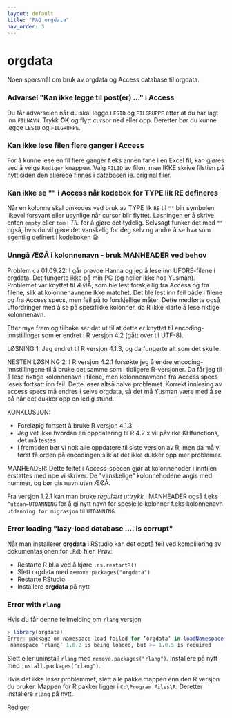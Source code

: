 ```yaml
---
layout: default
title: "FAQ orgdata"
nav_order: 3
---
```


# orgdata

Noen spørsmål om bruk av orgdata og Access database til orgdata.

### Advarsel "Kan ikke legge til post(er) ..." i Access

Du får advarselen når du skal legge `LESID` og `FILGRUPPE` etter at du har lagt
inn `FILNAVN`. Trykk **OK** og flytt cursor ned eller opp. Deretter bør du kunne
legge `LESID` og `FILGRUPPE`.

### Kan ikke lese filen flere ganger i Access

For å kunne lese en fil flere ganger f.eks annen fane i en Excel fil, kan gjøres
ved å velge `Rediger` knappen. Valg `FILID` av filen, men IKKE skrive filstien på
nytt siden den allerede finnes i databasen ie. original filer.

### Kan ikke se "" i Access når kodebok for TYPE lik RE defineres

Når en kolonne skal omkodes ved bruk av TYPE lik `RE` til `""` blir symbolen
likevel forsvant eller usynlige når cursor blir flyttet. Løsningen er å skrive
enten `empty` eller `tom` i *TIL* for å gjøre det tydelig. Selvsagt funker det
med `""` også, hvis du vil gjøre det vanskelig for deg selv og andre å se hva
som egentlig definert i kodeboken &#128512;

### Unngå ÆØÅ i kolonnenavn - bruk MANHEADER ved behov

Problem ca 01.09.22:
I går prøvde Hanna og jeg å lese inn UFORE-filene i orgdata. Det fungerte ikke på min PC (og heller ikke hos Yusman). Problemet var knyttet til ÆØÅ, som ble lest forskjellig fra Access og fra filene, slik at kolonnenavnene ikke matchet.  Det ble lest inn feil både i filene og fra Access specs, men feil på to forskjellige måter. Dette medførte også utfordringer med å se på spesifikke kolonner, da R ikke klarte å lese riktige kolonnenavn. 

Etter mye frem og tilbake ser det ut til at dette er knyttet til encoding-innstillinger som er endret i R versjon 4.2 (gått over til UTF-8). 

LØSNING 1: Jeg endret til R versjon 4.1.3, og da fungerte alt som det skulle. 

NESTEN LØSNING 2: I R versjon 4.2.1 forsøkte jeg å endre encoding-innstillingene til å bruke det samme som i tidligere R-versjoner. Da får jeg til å lese riktige kolonnenavn i filene, men kolonnenavnene fra Access specs leses fortsatt inn feil. Dette løser altså halve problemet. Korrekt innlesing av access specs må endres i selve orgdata, så det må Yusman være med å se på når det dukker opp en ledig stund. 

KONKLUSJON:
-	Foreløpig fortsett å bruke R versjon 4.1.3
-	Jeg vet ikke hvordan en oppdatering til R 4.2.x vil påvirke KHfunctions, det må testes
-	I fremtiden bør vi nok alle oppdatere til siste versjon av R, men da må vi først få orden på encodingen slik at det ikke dukker opp mer problemer. 

MANHEADER:
Dette feltet i Access-specen gjør at kolonnehoder i innfilen erstattes med noe vi skriver. 
De "vanskelige" kolonnehodene angis med nummer, og bør gis navn uten ÆØÅ.

Fra versjon 1.2.1 kan man bruke *regulært uttrykk* i MANHEADER også f.eks `^utdan=UTDANNING` for å 
gi nytt navn for spesielle kolonner f.eks kolonnenavn `utdanning før migrasjon` til `UTDANNING`. 

### Error loading "lazy-load database .... is corrupt"

Når man installerer **orgdata** i RStudio kan det opptå feil ved komplilering av dokumentasjonen for `.Rdb` filer. Prøv:
- Restarte R bl.a ved å kjøre `.rs.restartR()`
- Slett orgdata med `remove.packages("orgdata")`
- Restarte RStudio
- Installere **orgdata** på nytt

### Error with `rlang`

Hvis du får denne feilmelding om `rlang` versjon

```r
> library(orgdata)
Error: package or namespace load failed for ‘orgdata’ in loadNamespace(i, c(lib.loc, .libPaths()), versionCheck = vI[[i]]):
 namespace ‘rlang’ 1.0.2 is being loaded, but >= 1.0.5 is required
```

Slett eller uninstall `rlang` med `remove.packages("rlang")`.
Installere på nytt med `install.packages("rlang")`.

Hvis det ikke løser problemmet, slett alle pakke mappen enn den R versjon du bruker. Mappen for R pakker ligger i `C:\Program Files\R`. Deretter installere `rlang` på nytt.

[Rediger](https://github.com/helseprofil/helseprofil.github.io/edit/main/docs/faq-orgdata.md)

